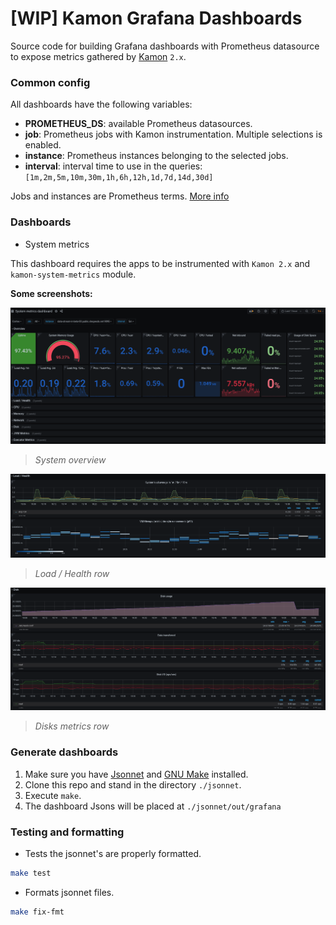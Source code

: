 # [WIP] Kamon Grafana Dashboards
Source code for building Grafana dashboards with Prometheus datasource to expose
metrics gathered by [Kamon] `2.x`.

### Common config

All dashboards have the following variables:
* **PROMETHEUS_DS**: available Prometheus datasources.
* **job**: Prometheus jobs with Kamon instrumentation. Multiple selections is enabled.
* **instance**: Prometheus instances belonging to the selected jobs.
* **interval**: interval time to use in the queries: `[1m,2m,5m,10m,30m,1h,6h,12h,1d,7d,14d,30d]`

Jobs and instances are Prometheus terms. [More info](https://prometheus.io/docs/concepts/jobs_instances/#jobs-and-instances)

### Dashboards

* System metrics

This dashboard requires the apps to be instrumented with `Kamon 2.x` and `kamon-system-metrics` module.

**Some screenshots:**

![dash-system-overview](assets/system-metrics-dash_overview.png)
> *System overview*

![dash-system-disk](assets/system-metrics-dash_health.png)
> *Load / Health row*

![dash-system-disk](assets/system-metrics-dash_disks.png)
> *Disks metrics row*

### Generate dashboards

1. Make sure you have [Jsonnet] and [GNU Make] installed.
2. Clone this repo and stand in the directory `./jsonnet`.
3. Execute `make`.
4. The dashboard Jsons will be placed at `./jsonnet/out/grafana`

### Testing and formatting

* Tests the jsonnet's are properly formatted.
```bash
make test
```

* Formats jsonnet files.
```bash
make fix-fmt
```

[Kamon]: https://kamon.io/
[Jsonnet]: https://jsonnet.org/
[GNU Make]: https://www.gnu.org/software/make/
